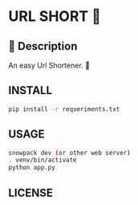 # URL SHORT 🧰

## 📝  Description

An easy Url Shortener. 🚀


## INSTALL 

```bash
pip install -r requeriments.txt
```

## USAGE 

```bash
snowpack dev (or other web server)
. venv/bin/activate
python app.py
```

##  LICENSE
